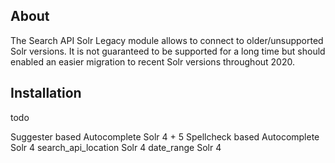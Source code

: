 About
-----

The Search API Solr Legacy module allows to connect to older/unsupported Solr
versions.
It is not guaranteed to be supported for a long time but should enabled an
easier migration to recent Solr versions throughout 2020.


Installation
------------

todo

Suggester based Autocomplete Solr 4 + 5
Spellcheck based Autocomplete Solr 4
search_api_location Solr 4
date_range  Solr 4
